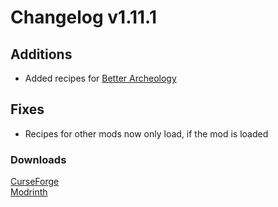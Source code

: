 # Changelog v1.11.1

## Additions
- Added recipes for [Better Archeology](https://www.curseforge.com/minecraft/mc-mods/better-archeology)

## Fixes
- Recipes for other mods now only load, if the mod is loaded

### Downloads
[CurseForge](https://curseforge.com/minecraft/mc-mods/nemos-woodcutter) <br>
[Modrinth](https://modrinth.com/mod/nemos-woodcutter)